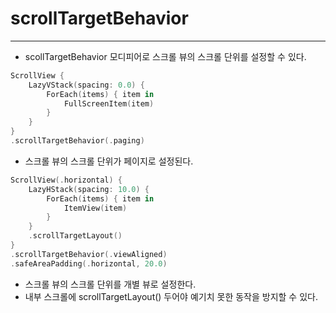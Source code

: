 # scrollTargetBehavior
---
- scollTargetBehavior 모디피어로 스크롤 뷰의 스크롤 단위를 설정할 수 있다.

```swift
ScrollView {
    LazyVStack(spacing: 0.0) {
        ForEach(items) { item in
            FullScreenItem(item)
        }
    }
}
.scrollTargetBehavior(.paging)
```
- 스크롤 뷰의 스크롤 단위가 페이지로 설정된다.

```swift
ScrollView(.horizontal) {
    LazyHStack(spacing: 10.0) {
        ForEach(items) { item in
            ItemView(item)
        }
    }
    .scrollTargetLayout() 
}
.scrollTargetBehavior(.viewAligned)
.safeAreaPadding(.horizontal, 20.0)
```

- 스크롤 뷰의 스크롤 단위를 개별 뷰로 설정한다.
- 내부 스크롤에 scrollTargetLayout() 두어야 예기치 못한 동작을 방지할 수 있다.
